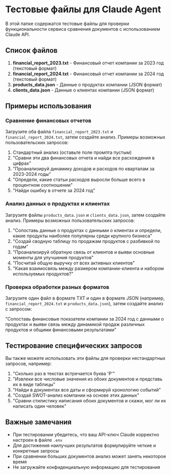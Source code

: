 # Тестовые файлы для Claude Agent

В этой папке содержатся тестовые файлы для проверки функциональности сервиса сравнения документов с использованием Claude API.

## Список файлов

1. **financial_report_2023.txt** - Финансовый отчет компании за 2023 год (текстовый формат)
2. **financial_report_2024.txt** - Финансовый отчет компании за 2024 год (текстовый формат)
3. **products_data.json** - Данные о продуктах компании (JSON формат)
4. **clients_data.json** - Данные о клиентах компании (JSON формат)

## Примеры использования

### Сравнение финансовых отчетов

Загрузите оба файла `financial_report_2023.txt` и `financial_report_2024.txt`, затем создайте анализ. Примеры возможных пользовательских запросов:

1. Стандартный анализ (оставьте поле промпта пустым)
2. "Сравни эти два финансовых отчета и найди все расхождения в цифрах"
3. "Проанализируй динамику доходов и расходов по кварталам за 2023-2024 годы"
4. "Определи, какие статьи расходов выросли больше всего в процентном соотношении"
5. "Найди ошибку в отчете за 2024 год"

### Анализ данных о продуктах и клиентах

Загрузите файлы `products_data.json` и `clients_data.json`, затем создайте анализ. Примеры возможных пользовательских запросов:

1. "Сопоставь данные о продуктах с данными о клиентах и определи, какие продукты наиболее популярны среди крупного бизнеса"
2. "Создай сводную таблицу по продажам продуктов с разбивкой по годам"
3. "Проанализируй обратную связь от клиентов и выяви основные моменты для улучшения продуктов"
4. "Посчитай общую выручку от всех активных клиентов"
5. "Какая взаимосвязь между размером компании-клиента и набором используемых продуктов?"

### Проверка обработки разных форматов

Загрузите один файл в формате TXT и один в формате JSON (например, `financial_report_2024.txt` и `products_data.json`), затем создайте анализ с запросом:

"Сопоставь финансовые показатели компании за 2024 год с данными о продуктах и выяви связь между динамикой продаж различных продуктов и общими финансовыми результатами"

## Тестирование специфических запросов

Вы также можете использовать эти файлы для проверки нестандартных запросов, например:

1. "Сколько раз в текстах встречается буква 'Р'"
2. "Извлеки все числовые значения из обоих документов и представь их в виде таблицы"
3. "Найди в документах все даты и сформируй хронологию событий"
4. "Создай SWOT-анализ компании на основе этих данных"
5. "Сравни стилистику написания обоих документов и скажи, мог ли их написать один человек"

## Важные замечания

- При тестировании убедитесь, что ваш API-ключ Claude корректно настроен в файле `.env`
- Для достижения наилучших результатов формулируйте четкие и конкретные запросы
- При сравнении больших документов анализ может занять некоторое время
- Не загружайте конфиденциальную информацию для тестирования 